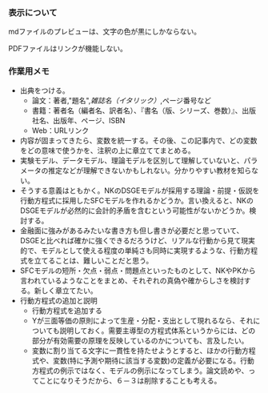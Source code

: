 ### 表示について
mdファイルのプレビューは、文字の色が黒にしかならない。

PDFファイルはリンクが機能しない。


###  作業用メモ
- 出典をつける。
  - 論文：著者,"題名",*雑誌名（イタリック）*,ページ番号など
  - 書籍：著者名（編者名、訳者名）、『書名（版、シリーズ、巻数）』、出版社名、出版年、ページ、ISBN
  - Web：URLリンク
- 内容が固まってきたら、変数を統一する。その後、この記事内で、どの変数をどの意味で使うかを、注釈の上に章立ててまとめる。
- 実験モデル、データモデル、理論モデルを区別して理解していないと、パラメータの推定などが理解できないかもしれない。分かりやすい教材を知らない。
- そうする意義はともかく。NKのDSGEモデルが採用する理論・前提・仮説を行動方程式に採用したSFCモデルを作れるかどうか。言い換えると、NKのDSGEモデルが必然的に会計的矛盾を含むという可能性がないかどうか。検討する。
- 金融面に強みがあるみたいな書き方も但し書きが必要だと思っていて、DSGEと比べれば確かに強くできるだろうけど、リアルな行動から見て現実的で、モデルとして使える程度の単純さも同時に実現するような、行動方程式を立てることは、難しいことだと思う。
- SFCモデルの短所・欠点・弱点・問題点といったものとして、NKやPKから言われているようなことをまとめ、それぞれの真偽や確からしさを検討する。新しく章立てたい。
- 行動方程式の追加と説明
  - 行動方程式を追加する
  - Yが三面等価の原則によって生産・分配・支出として現れるなら、それについても説明しておく。需要主導型の方程式体系というからには、どの部分が有効需要の原理を反映しているのかについても、言及したい。
  - 変数に割り当てる文字に一貫性を持たせようとすると、ほかの行動方程式や、変数(特に予測や期待に該当する変数)の定義が必要になる。行動方程式の例示ではなく、モデルの例示になってしまう。論文読めや、ってことになりそうだから、６－３は削除することも考える。
